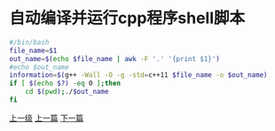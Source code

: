 # 自动编译并运行cpp程序shell脚本

```sh
#/bin/bash
file_name=$1
out_name=$(echo $file_name | awk -F '.' '{print $1}')
#echo $out_name
information=$(g++ -Wall -O -g -std=c++11 $file_name -o $out_name)
if [ $(echo $?) -eq 0 ];then
	cd $(pwd);./$out_name
fi
```
[上一级](base.md)
[上一篇](custom_desktop_env.md)
[下一篇](linux.md)
